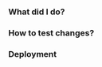 ### What did I do?

<!--
- [ ] Write comment
- [ ] Another one
-->

### How to test changes?

<!-- Locally or on deployment if available -->

### Deployment

<!-- [Live at]()  Add deployment link to () -->
